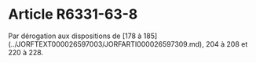 # Article R6331-63-8

<p align="left">
  Par dérogation aux dispositions de [178 à 185](../JORFTEXT000026597003/JORFARTI000026597309.md), 204 à 208 et 220 à 228.
</p>